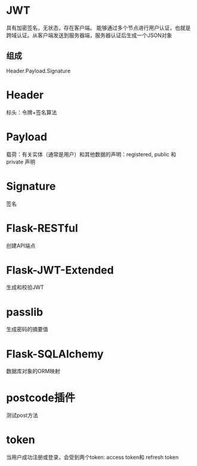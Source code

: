 JWT
===
具有加密签名，无状态，存在客户端。 能够通过多个节点进行用户认证，也就是跨域认证。从客户端发送到服务器端，服务器认证后生成一个JSON对象

组成
----
Header.Payload.Signature

Header
======
标头：令牌+签名算法

Payload
=======
载荷：有关实体（通常是用户）和其他数据的声明：registered, public 和 private 声明

Signature
=========
签名

Flask-RESTful
=============
创建API端点

Flask-JWT-Extended
==================
生成和校验JWT

passlib
=======
生成密码的摘要值

Flask-SQLAlchemy
================
数据库对象的ORM映射

postcode插件
============
测试post方法

token
=====
当用户成功注册或登录，会受到两个token: access token和 refresh token